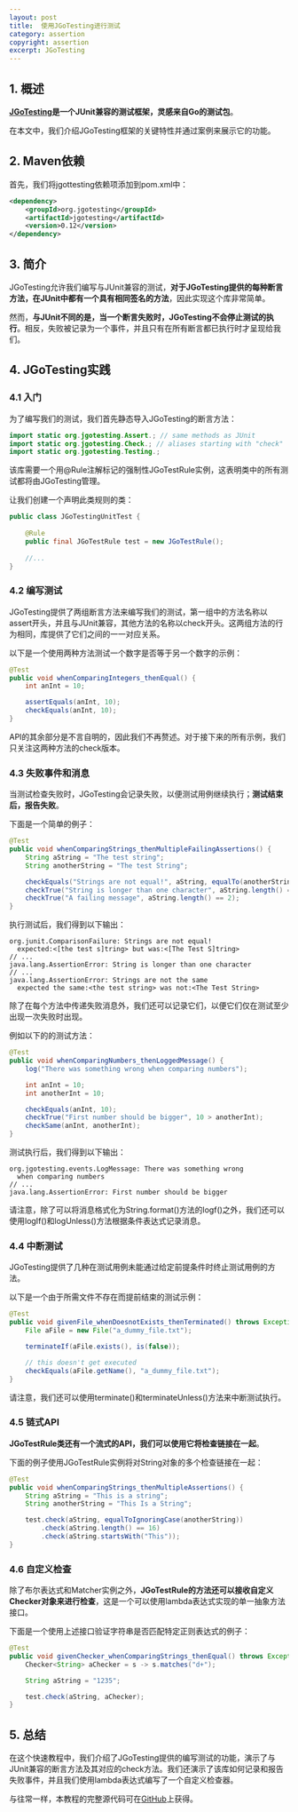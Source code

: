 ```yaml
---
layout: post
title:  使用JGoTesting进行测试
category: assertion
copyright: assertion
excerpt: JGoTesting
---
```


## 1. 概述

**[JGoTesting](https://gitlab.com/tastapod/jgotesting)是一个JUnit兼容的测试框架，灵感来自Go的测试包**。

在本文中，我们介绍JGoTesting框架的关键特性并通过案例来展示它的功能。

## 2. Maven依赖

首先，我们将jgottesting依赖项添加到pom.xml中：

```xml
<dependency>
    <groupId>org.jgotesting</groupId>
    <artifactId>jgotesting</artifactId>
    <version>0.12</version>
</dependency>
```

## 3. 简介

JGoTesting允许我们编写与JUnit兼容的测试，**对于JGoTesting提供的每种断言方法，在JUnit中都有一个具有相同签名的方法**，因此实现这个库非常简单。

然而，**与JUnit不同的是，当一个断言失败时，JGoTesting不会停止测试的执行**。相反，失败被记录为一个事件，并且只有在所有断言都已执行时才呈现给我们。

## 4. JGoTesting实践

### 4.1 入门

为了编写我们的测试，我们首先静态导入JGoTesting的断言方法：

```java
import static org.jgotesting.Assert.; // same methods as JUnit
import static org.jgotesting.Check.; // aliases starting with "check"
import static org.jgotesting.Testing.;
```

该库需要一个用@Rule注解标记的强制性JGoTestRule实例，这表明类中的所有测试都将由JGoTesting管理。

让我们创建一个声明此类规则的类：

```java
public class JGoTestingUnitTest {
 
    @Rule
    public final JGoTestRule test = new JGoTestRule();
    
    //...
}
```

### 4.2 编写测试

JGoTesting提供了两组断言方法来编写我们的测试，第一组中的方法名称以assert开头，并且与JUnit兼容，其他方法的名称以check开头。这两组方法的行为相同，库提供了它们之间的一一对应关系。

以下是一个使用两种方法测试一个数字是否等于另一个数字的示例：

```java
@Test
public void whenComparingIntegers_thenEqual() {
    int anInt = 10;

    assertEquals(anInt, 10);
    checkEquals(anInt, 10);
}
```

API的其余部分是不言自明的，因此我们不再赘述。对于接下来的所有示例，我们只关注这两种方法的check版本。

### 4.3 失败事件和消息

当测试检查失败时，JGoTesting会记录失败，以便测试用例继续执行；**测试结束后，报告失败**。

下面是一个简单的例子：

```java
@Test
public void whenComparingStrings_thenMultipleFailingAssertions() {
    String aString = "The test string";
    String anotherString = "The test String";

    checkEquals("Strings are not equal!", aString, equalTo(anotherString));
    checkTrue("String is longer than one character", aString.length() == 1);
    checkTrue("A failing message", aString.length() == 2);
}
```

执行测试后，我们得到以下输出：

```shell
org.junit.ComparisonFailure: Strings are not equal!
  expected:<[the test s]tring> but was:<[The Test S]tring>
// ...
java.lang.AssertionError: String is longer than one character
// ...
java.lang.AssertionError: Strings are not the same
  expected the same:<the test string> was not:<The Test String>
```

除了在每个方法中传递失败消息外，我们还可以记录它们，以便它们仅在测试至少出现一次失败时出现。

例如以下的的测试方法：

```java
@Test
public void whenComparingNumbers_thenLoggedMessage() {
    log("There was something wrong when comparing numbers");

    int anInt = 10;
    int anotherInt = 10;

    checkEquals(anInt, 10);
    checkTrue("First number should be bigger", 10 > anotherInt);
    checkSame(anInt, anotherInt);
}
```

测试执行后，我们得到以下输出：

```plaintext
org.jgotesting.events.LogMessage: There was something wrong
  when comparing numbers
// ...
java.lang.AssertionError: First number should be bigger
```

请注意，除了可以将消息格式化为String.format()方法的logf()之外，我们还可以使用logIf()和logUnless()方法根据条件表达式记录消息。

### 4.4 中断测试

JGoTesting提供了几种在测试用例未能通过给定前提条件时终止测试用例的方法。

以下是一个由于所需文件不存在而提前结束的测试示例：

```java
@Test
public void givenFile_whenDoesnotExists_thenTerminated() throws Exception {
    File aFile = new File("a_dummy_file.txt");

    terminateIf(aFile.exists(), is(false));

    // this doesn't get executed
    checkEquals(aFile.getName(), "a_dummy_file.txt");
}
```

请注意，我们还可以使用terminate()和terminateUnless()方法来中断测试执行。

### 4.5 链式API

**JGoTestRule类还有一个流式的API，我们可以使用它将检查链接在一起**。

下面的例子使用JGoTestRule实例将对String对象的多个检查链接在一起：

```java
@Test
public void whenComparingStrings_thenMultipleAssertions() {
    String aString = "This is a string";
    String anotherString = "This Is a String";

    test.check(aString, equalToIgnoringCase(anotherString))
        .check(aString.length() == 16)
        .check(aString.startsWith("This"));
}
```

### 4.6 自定义检查

除了布尔表达式和Matcher实例之外，**JGoTestRule的方法还可以接收自定义Checker对象来进行检查**，这是一个可以使用lambda表达式实现的单一抽象方法接口。

下面是一个使用上述接口验证字符串是否匹配特定正则表达式的例子：

```java
@Test
public void givenChecker_whenComparingStrings_thenEqual() throws Exception {
    Checker<String> aChecker = s -> s.matches("d+");

    String aString = "1235";

    test.check(aString, aChecker);
}
```

## 5. 总结

在这个快速教程中，我们介绍了JGoTesting提供的编写测试的功能，演示了与JUnit兼容的断言方法及其对应的check方法。我们还演示了该库如何记录和报告失败事件，并且我们使用lambda表达式编写了一个自定义检查器。

与往常一样，本教程的完整源代码可在[GitHub](https://github.com/tuyucheng7/taketoday-tutorial4j/tree/master/software.test/assertion-libraries)上获得。